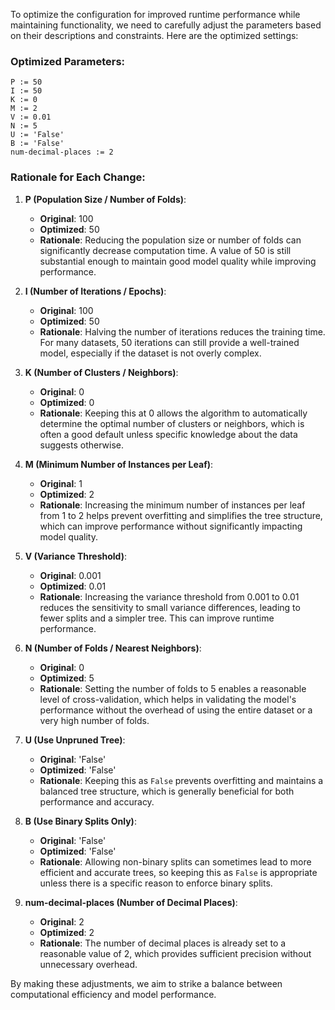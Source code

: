 To optimize the configuration for improved runtime performance while maintaining functionality, we need to carefully adjust the parameters based on their descriptions and constraints. Here are the optimized settings:

### Optimized Parameters:
```plaintext
P := 50
I := 50
K := 0
M := 2
V := 0.01
N := 5
U := 'False'
B := 'False'
num-decimal-places := 2
```

### Rationale for Each Change:

1. **P (Population Size / Number of Folds)**:
   - **Original**: 100
   - **Optimized**: 50
   - **Rationale**: Reducing the population size or number of folds can significantly decrease computation time. A value of 50 is still substantial enough to maintain good model quality while improving performance.

2. **I (Number of Iterations / Epochs)**:
   - **Original**: 100
   - **Optimized**: 50
   - **Rationale**: Halving the number of iterations reduces the training time. For many datasets, 50 iterations can still provide a well-trained model, especially if the dataset is not overly complex.

3. **K (Number of Clusters / Neighbors)**:
   - **Original**: 0
   - **Optimized**: 0
   - **Rationale**: Keeping this at 0 allows the algorithm to automatically determine the optimal number of clusters or neighbors, which is often a good default unless specific knowledge about the data suggests otherwise.

4. **M (Minimum Number of Instances per Leaf)**:
   - **Original**: 1
   - **Optimized**: 2
   - **Rationale**: Increasing the minimum number of instances per leaf from 1 to 2 helps prevent overfitting and simplifies the tree structure, which can improve performance without significantly impacting model quality.

5. **V (Variance Threshold)**:
   - **Original**: 0.001
   - **Optimized**: 0.01
   - **Rationale**: Increasing the variance threshold from 0.001 to 0.01 reduces the sensitivity to small variance differences, leading to fewer splits and a simpler tree. This can improve runtime performance.

6. **N (Number of Folds / Nearest Neighbors)**:
   - **Original**: 0
   - **Optimized**: 5
   - **Rationale**: Setting the number of folds to 5 enables a reasonable level of cross-validation, which helps in validating the model's performance without the overhead of using the entire dataset or a very high number of folds.

7. **U (Use Unpruned Tree)**:
   - **Original**: 'False'
   - **Optimized**: 'False'
   - **Rationale**: Keeping this as `False` prevents overfitting and maintains a balanced tree structure, which is generally beneficial for both performance and accuracy.

8. **B (Use Binary Splits Only)**:
   - **Original**: 'False'
   - **Optimized**: 'False'
   - **Rationale**: Allowing non-binary splits can sometimes lead to more efficient and accurate trees, so keeping this as `False` is appropriate unless there is a specific reason to enforce binary splits.

9. **num-decimal-places (Number of Decimal Places)**:
   - **Original**: 2
   - **Optimized**: 2
   - **Rationale**: The number of decimal places is already set to a reasonable value of 2, which provides sufficient precision without unnecessary overhead.

By making these adjustments, we aim to strike a balance between computational efficiency and model performance.